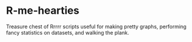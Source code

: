 R-me-hearties
=============

Treasure chest of Rrrrr scripts useful for making pretty graphs, performing fancy statistics on datasets, and walking the plank.
